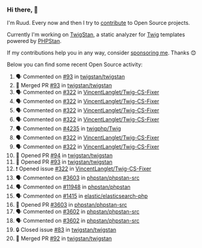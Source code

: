 ### Hi there, 👋

I'm Ruud. Every now and then I try to [contribute](https://github.com/pulls?q=+is%3Apr+author%3Aruudk+archived%3Afalse+is%3Apublic+) to Open Source projects.

Currently I'm working on [TwigStan](https://github.com/twigstan), a static analyzer for [Twig](https://twig.symfony.com/) templates powered by [PHPStan](https://phpstan.org/).

If my contributions help you in any way, consider [sponsoring me](https://github.com/sponsors/ruudk). Thanks 😊

Below you can find some recent Open Source activity:

<!--START_SECTION:activity-->
1. 🗣 Commented on [#93](https://github.com/twigstan/twigstan/pull/93#issuecomment-2456817797) in [twigstan/twigstan](https://github.com/twigstan/twigstan)
2. 🎉 Merged PR [#93](https://github.com/twigstan/twigstan/pull/93) in [twigstan/twigstan](https://github.com/twigstan/twigstan)
3. 🗣 Commented on [#322](https://github.com/VincentLanglet/Twig-CS-Fixer/issues/322#issuecomment-2456759539) in [VincentLanglet/Twig-CS-Fixer](https://github.com/VincentLanglet/Twig-CS-Fixer)
4. 🗣 Commented on [#322](https://github.com/VincentLanglet/Twig-CS-Fixer/issues/322#issuecomment-2456756455) in [VincentLanglet/Twig-CS-Fixer](https://github.com/VincentLanglet/Twig-CS-Fixer)
5. 🗣 Commented on [#322](https://github.com/VincentLanglet/Twig-CS-Fixer/issues/322#issuecomment-2456671458) in [VincentLanglet/Twig-CS-Fixer](https://github.com/VincentLanglet/Twig-CS-Fixer)
6. 🗣 Commented on [#322](https://github.com/VincentLanglet/Twig-CS-Fixer/issues/322#issuecomment-2456670415) in [VincentLanglet/Twig-CS-Fixer](https://github.com/VincentLanglet/Twig-CS-Fixer)
7. 🗣 Commented on [#4235](https://github.com/twigphp/Twig/pull/4235#issuecomment-2456589867) in [twigphp/Twig](https://github.com/twigphp/Twig)
8. 🗣 Commented on [#322](https://github.com/VincentLanglet/Twig-CS-Fixer/issues/322#issuecomment-2456518155) in [VincentLanglet/Twig-CS-Fixer](https://github.com/VincentLanglet/Twig-CS-Fixer)
9. 🗣 Commented on [#322](https://github.com/VincentLanglet/Twig-CS-Fixer/issues/322#issuecomment-2456451159) in [VincentLanglet/Twig-CS-Fixer](https://github.com/VincentLanglet/Twig-CS-Fixer)
10. 💪 Opened PR [#94](https://github.com/twigstan/twigstan/pull/94) in [twigstan/twigstan](https://github.com/twigstan/twigstan)
11. 💪 Opened PR [#93](https://github.com/twigstan/twigstan/pull/93) in [twigstan/twigstan](https://github.com/twigstan/twigstan)
12. ❗ Opened issue [#322](https://github.com/VincentLanglet/Twig-CS-Fixer/issues/322) in [VincentLanglet/Twig-CS-Fixer](https://github.com/VincentLanglet/Twig-CS-Fixer)
13. 🗣 Commented on [#3603](https://github.com/phpstan/phpstan-src/pull/3603#issuecomment-2455386991) in [phpstan/phpstan-src](https://github.com/phpstan/phpstan-src)
14. 🗣 Commented on [#11948](https://github.com/phpstan/phpstan/issues/11948#issuecomment-2455376344) in [phpstan/phpstan](https://github.com/phpstan/phpstan)
15. 🗣 Commented on [#1415](https://github.com/elastic/elasticsearch-php/pull/1415#issuecomment-2455212002) in [elastic/elasticsearch-php](https://github.com/elastic/elasticsearch-php)
16. 💪 Opened PR [#3603](https://github.com/phpstan/phpstan-src/pull/3603) in [phpstan/phpstan-src](https://github.com/phpstan/phpstan-src)
17. 🗣 Commented on [#3602](https://github.com/phpstan/phpstan-src/pull/3602#issuecomment-2454917380) in [phpstan/phpstan-src](https://github.com/phpstan/phpstan-src)
18. 🗣 Commented on [#3602](https://github.com/phpstan/phpstan-src/pull/3602#issuecomment-2454915019) in [phpstan/phpstan-src](https://github.com/phpstan/phpstan-src)
19. 🔒 Closed issue [#83](https://github.com/twigstan/twigstan/issues/83) in [twigstan/twigstan](https://github.com/twigstan/twigstan)
20. 🎉 Merged PR [#92](https://github.com/twigstan/twigstan/pull/92) in [twigstan/twigstan](https://github.com/twigstan/twigstan)
<!--END_SECTION:activity-->

